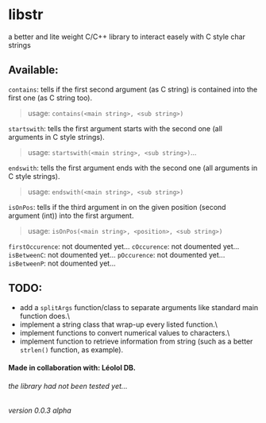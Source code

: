 # libstr
a better and lite weight C/C++ library to interact easely with C style char strings

## Available:
`contains`: tells if the first second argument (as C string) is contained into the first one (as C string too).
> usage: `contains(<main string>, <sub string>)`

`startswith`: tells the first argument starts with the second one (all arguments in C style strings).
> usage: `startswith(<main string>, <sub string>)`...

`endswith`: tells the first argument ends with the second one (all arguments in C style strings).
> usage: `endswith(<main string>, <sub string>)`

`isOnPos`: tells if the third argument in on the given position (second argument (int)) into the first argument.
> usage: `isOnPos(<main string>, <position>, <sub string>)`

`firstOccurence`: not doumented yet...
`cOccurence`: not doumented yet...
`isBetweenC`: not doumented yet...
`pOccurence`: not doumented yet...
`isBetweenP`: not doumented yet...

## TODO:
- add a `splitArgs` function/class to separate arguments like standard main function does.\
- implement a string class that wrap-up every listed function.\
- implement functions to convert numerical values to characters.\
- implement function to retrieve information from string (such as a better `strlen()` function, as example).

#### Made in collaboration with: Léolol DB.
###### the library had not been tested yet...
###### version 0.0.3 alpha
